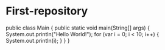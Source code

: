 # First-repository
public class Main {
    public static void main(String[] args) {
        System.out.println("Hello World!");
        for (var i = 0; i < 10; i++) {
            System.out.println(i);
        }
    }
}
